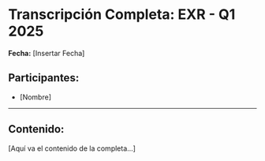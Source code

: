 # Transcripción Completa: EXR - Q1 2025

**Fecha:** [Insertar Fecha]

## Participantes:
* [Nombre]

---

## Contenido:

[Aquí va el contenido de la completa...]